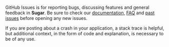 GitHub Issues is for reporting bugs, discussing features and general feedback in **Sugar**. Be sure to check our [documentation](http://cocoadocs.org/docsets/Sugar), [FAQ](https://github.com/hyperoslo/Sugar/wiki/FAQ) and [past issues](https://github.com/hyperoslo/Sugar/issues?state=closed) before opening any new issues.

If you are posting about a crash in your application, a stack trace is helpful, but additional context, in the form of code and explanation, is necessary to be of any use.
